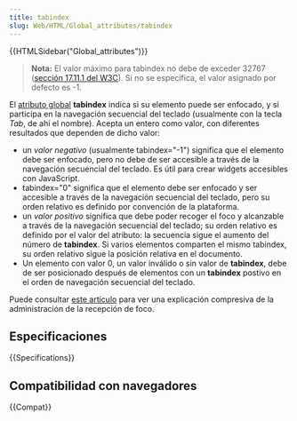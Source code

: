 ```yaml
---
title: tabindex
slug: Web/HTML/Global_attributes/tabindex
---
```


{{HTMLSidebar("Global_attributes")}}

> **Nota:** El valor máximo para tabindex no debe de exceder 32767 ([sección 17.11.1 del W3C](https://www.w3.org/TR/html401/interact/forms.html#h-17.11.1)). Si no se especifica, el valor asignado por defecto es -1.

El [atributo global](/es/docs/Web/HTML/Atributos_Globales) **tabindex** indica si su elemento puede ser enfocado, y si participa en la navegación secuencial del teclado (usualmente con la tecla _Tab_, de ahí el nombre). Acepta un entero como valor, con diferentes resultados que dependen de dicho valor:

- un _valor negativo_ (usualmente tabindex="-1") significa que el elemento debe ser enfocado, pero no debe de ser accesible a través de la navegación secuencial del teclado. Es útil para crear widgets accesibles con JavaScript.
- tabindex="0" significa que el elemento debe ser enfocado y ser accesible a través de la navegación secuencial del teclado, pero su orden relativo es definido por convención de la plataforma.
- un _valor positivo_ significa que debe poder recoger el foco y alcanzable a través de la navegación secuencial del teclado; su orden relativo es definido por el valor del atributo: la secuencia sigue el aumento del número de **tabindex**. Si varios elementos comparten el mismo tabindex, su orden relativo sigue la posición relativa en el documento.
- Un elemento con valor 0, un valor inválido o sin valor de **tabindex**, debe de ser posicionado después de elementos con un **tabindex** postivo en el orden de navegación secuencial del teclado.

Puede consultar [este artículo](/en/Focus_management_in_HTML) para ver una explicación compresiva de la administración de la recepción de foco.

## Especificaciones

{{Specifications}}

## Compatibilidad con navegadores

{{Compat}}
